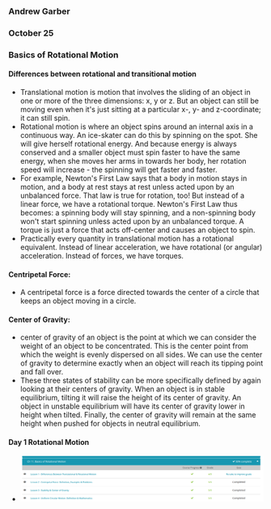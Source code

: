 ### Andrew Garber
### October 25
### Basics of Rotational Motion

#### Differences between rotational and transitional motion 
 - Translational motion is motion that involves the sliding of an object in one or more of the three dimensions: x, y or z. But an object can still be moving even when it's just sitting at a particular x-, y- and z-coordinate; it can still spin.
 - Rotational motion is where an object spins around an internal axis in a continuous way. An ice-skater can do this by spinning on the spot. She will give herself rotational energy. And because energy is always conserved and a smaller object must spin faster to have the same energy, when she moves her arms in towards her body, her rotation speed will increase - the spinning will get faster and faster.
 - For example, Newton's First Law says that a body in motion stays in motion, and a body at rest stays at rest unless acted upon by an unbalanced force. That law is true for rotation, too! But instead of a linear force, we have a rotational torque. Newton's First Law thus becomes: a spinning body will stay spinning, and a non-spinning body won't start spinning unless acted upon by an unbalanced torque. A torque is just a force that acts off-center and causes an object to spin.
 - Practically every quantity in translational motion has a rotational equivalent. Instead of linear acceleration, we have rotational (or angular) acceleration. Instead of forces, we have torques. 

#### Centripetal Force:
 - A centripetal force is a force directed towards the center of a circle that keeps an object moving in a circle.

#### Center of Gravity:
 -  center of gravity of an object is the point at which we can consider the weight of an object to be concentrated. This is the center point from which the weight is evenly dispersed on all sides. We can use the center of gravity to determine exactly when an object will reach its tipping point and fall over.
 - These three states of stability can be more specifically defined by again looking at their centers of gravity. When an object is in stable equilibrium, tilting it will raise the height of its center of gravity. An object in unstable equilibrium will have its center of gravity lower in height when tilted. Finally, the center of gravity will remain at the same height when pushed for objects in neutral equilibrium.


#### Day 1 Rotational Motion
 - ![](day1rotationalmotion.png)
